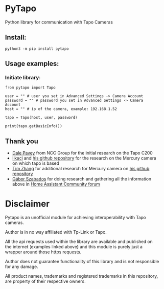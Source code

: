 # PyTapo
Python library for communication with Tapo Cameras

## Install:

```
python3 -m pip install pytapo
```

## Usage examples:

### Initiate library:
```
from pytapo import Tapo

user = "" # user you set in Advanced Settings -> Camera Account
password = "" # password you set in Advanced Settings -> Camera Account
host = "" # ip of the camera, example: 192.168.1.52

tapo = Tapo(host, user, password)

print(tapo.getBasicInfo())
```

## Thank you

- [Dale Pavey](https://research.nccgroup.com/2020/07/31/lights-camera-hacked-an-insight-into-the-world-of-popular-ip-cameras/) from NCC Group for the initial research on the Tapo C200
- [likaci](https://github.com/likaci) and [his github repository](https://github.com/likaci/mercury-ipc-control) for the research on the Mercury camera on which tapo is based
- [Tim Zhang](https://github.com/ttimasdf) for additional research for Mercury camera on [his github repository](https://github.com/ttimasdf/mercury-ipc-control)
- [Gábor Szabados](https://github.com/GSzabados) for doing research and gathering all the information above in [Home Assistant Community forum](https://community.home-assistant.io/t/use-pan-tilt-function-for-tp-link-tapo-c200-from-home-assistant/170143/18)

# Disclaimer

Pytapo is an unofficial module for achieving interoperability with Tapo cameras. 

Author is in no way affiliated with Tp-Link or Tapo.

All the api requests used within the library are available and published on the internet (examples linked above) and this module is purely just a wrapper around those https requests.

Author does not guarantee functionality of this library and is not responsible for any damage.

All product names, trademarks and registered trademarks in this repository, are property of their respective owners.
